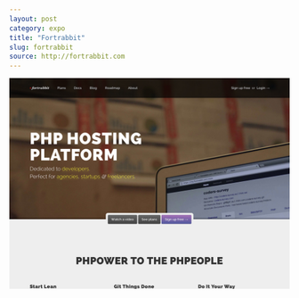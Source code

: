 ```yaml
---
layout: post
category: expo
title: "Fortrabbit"
slug: fortrabbit
source: http://fortrabbit.com
---
```


<img src="/screenshots/fortrabbit.jpg">

